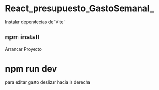 # React_presupuesto_GastoSemanal_


<p>Instalar dependecias de 'Vite'</p>
<h2>npm install</h2>

<p>Arrancar Proyecto</p>
<h1>npm run dev</h1>

<p>para editar gasto deslizar hacia la derecha</p>

